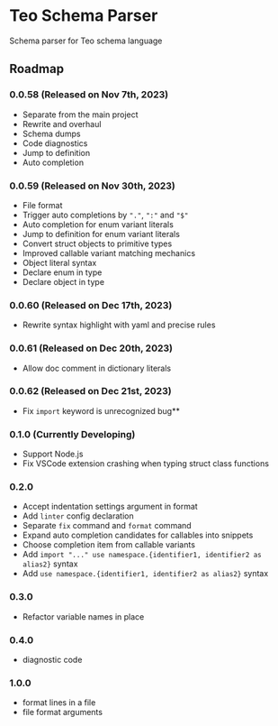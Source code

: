 Teo Schema Parser
=================

Schema parser for Teo schema language

## Roadmap

### 0.0.58 (Released on Nov 7th, 2023)

* Separate from the main project
* Rewrite and overhaul
* Schema dumps
* Code diagnostics
* Jump to definition
* Auto completion

### 0.0.59 (Released on Nov 30th, 2023)

* File format
* Trigger auto completions by `"."`, `":"` and `"$"`
* Auto completion for enum variant literals
* Jump to definition for enum variant literals
* Convert struct objects to primitive types
* Improved callable variant matching mechanics
* Object literal syntax
* Declare enum in type
* Declare object in type

### 0.0.60 (Released on Dec 17th, 2023)

* Rewrite syntax highlight with yaml and precise rules

### 0.0.61 (Released on Dec 20th, 2023)

* Allow doc comment in dictionary literals

### 0.0.62 (Released on Dec 21st, 2023)

* Fix `import` keyword is unrecognized bug**

### 0.1.0 (Currently Developing)

* Support Node.js
* Fix VSCode extension crashing when typing struct class functions 

### 0.2.0
* Accept indentation settings argument in format
* Add `linter` config declaration
* Separate `fix` command and `format` command
* Expand auto completion candidates for callables into snippets
* Choose completion item from callable variants
* Add `import "..." use namespace.{identifier1, identifier2 as alias2}` syntax
* Add `use namespace.{identifier1, identifier2 as alias2}` syntax

### 0.3.0

* Refactor variable names in place

### 0.4.0

* diagnostic code

### 1.0.0

* format lines in a file
* file format arguments
